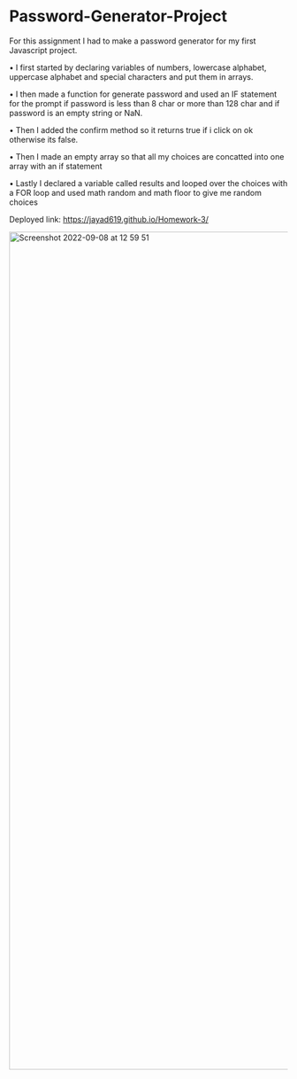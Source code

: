# Password-Generator-Project

For this assignment I had to make a password generator for my first Javascript project.

• I first started by declaring variables of numbers, lowercase alphabet, uppercase alphabet and special characters and put them in arrays.

• I then made a function for generate password and used an IF statement for the prompt if password is less than 8 char or more than 128 char and if password is an empty string or NaN.

• Then I added the confirm method so it returns true if i click on ok otherwise its false.

• Then I made an empty array so that all my choices are concatted into one array with an if statement

• Lastly I declared a variable called results and looped over the choices with a FOR loop and used math random and math floor to give me random choices

Deployed link: https://jayad619.github.io/Homework-3/

<img width="1512" alt="Screenshot 2022-09-08 at 12 59 51" src="https://user-images.githubusercontent.com/102623563/189116665-c29b9b7a-f253-4009-838c-b235d39ec632.png">


